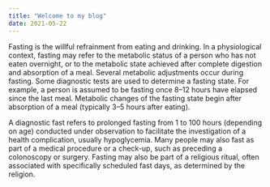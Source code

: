 ```yaml
---
title: "Welcome to my blog"
date: 2021-05-22
---
```



Fasting is the willful refrainment from eating and drinking. In a physiological context, fasting may refer to the metabolic status of a person who has not eaten overnight, or to the metabolic state achieved after complete digestion and absorption of a meal. Several metabolic adjustments occur during fasting. Some diagnostic tests are used to determine a fasting state. For example, a person is assumed to be fasting once 8–12 hours have elapsed since the last meal. Metabolic changes of the fasting state begin after absorption of a meal (typically 3–5 hours after eating).

A diagnostic fast refers to prolonged fasting from 1 to 100 hours (depending on age) conducted under observation to facilitate the investigation of a health complication, usually hypoglycemia. Many people may also fast as part of a medical procedure or a check-up, such as preceding a colonoscopy or surgery. Fasting may also be part of a religious ritual, often associated with specifically scheduled fast days, as determined by the religion. 
